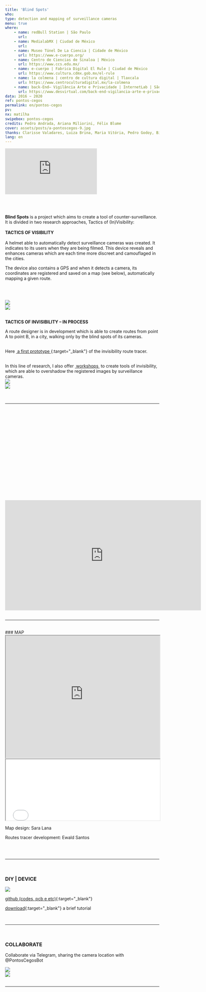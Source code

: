 ```yaml
---
title: 'Blind Spots'
who: 
type: detection and mapping of surveillance cameras 
menu: true
where:
    - name: redBull Station | São Paulo
      url:
    - name: MedialabMX | Ciudad de México
      url:
    - name: Museo Túnel De La Ciencia | Cidade de México
      url: https://www.e-cuerpo.org/
    - name: Centro de Ciencias de Sinaloa | México
      url: https://www.ccs.edu.mx/
    - name: e-cuerpo | Fabrica Digital El Rule | Ciudad de México
      url: https://www.cultura.cdmx.gob.mx/el-rule
    - name: la colmena | centro de cultura digital | Tlaxcala
      url: https://www.centroculturadigital.mx/la-colmena
    - name: back-End– Vigilância Arte e Privacidade | InternetLab | São Paulo
      url: https://www.desvirtual.com/back-end-vigilancia-arte-e-privacidade/
data: 2016 ~ 2020
ref: pontos-cegos
permalink: en/pontos-cegos
pv:
nx: matilha
swipebox: pontos-cegos
credits: Pedro Andrada, Ariana Miliorini, Félix Blume
cover: assets/posts/a-pontoscegos-9.jpg
thanks: Clarisse Valadares, Luiza Brina, Maria Vitória, Pedro Godoy, Bizafra, Thiago Hersan
lang: en
---
```


<div class="video-wrapper video-wrapper-16x9">
    <iframe src="https://www.youtube.com/embed/bECVsfDJvQI" frameborder="0" allow="accelerometer; clipboard-write; encrypted-media; gyroscope; picture-in-picture" allowfullscreen></iframe>
</div>
<br>
<br><br>

**Blind Spots** is a project which aims to create a tool of counter-surveillance. It is divided in two research approaches, Tactics of (In)Visibility:
  <br><br>
**TACTICS OF VISIBILITY**
<br><br>
A helmet able to automatically detect surveillance cameras  was created. It indicates to its users when they are being filmed. This device reveals and enhances cameras which are each time more discreet and camouflaged in the cities.  
  
The device also contains a GPS and when it detects a camera, its coordinates are registered and saved on a map (see below), automatically mapping a given route.

<br><br>
 <div class="row">
  <div class="column">
    <img src="../assets/posts/a-pontoscegos-9.jpg" class="img-border">
  </div>
  <div class="column">
    <img src="../assets/posts/b-pontoscegos-9.jpg" class="img-border">
  </div>
</div>

<br>

**TACTICS OF INVISIBILITY – IN PROCESS**
  
A route designer is in development which is able to create routes from point A to point B, in a city, walking only by the blind spots of its cameras.
<br><br>

Here [&nbsp;a first prototype&nbsp;](../invisibility-tracer){:target="_blank"} of the invisibility route tracer.
  
<br>
In this line of research, I also offer <a href="../workshops" target="_blank">&nbsp;workshops&nbsp;</a> to create tools of invisibility, which are able to overshadow the registered images by surveillance cameras. 
  
<br>
<div class="row">
  <div class="column">
    <img src="../assets/posts/a-pontoscegos-7.jpg" class="img-border">
  </div>
  <div class="column">
    <img src="../assets/posts/b-pontoscegos-7.jpg" class="img-border">
  </div>
</div>
<br><br>

---

<br>


<div style="padding:56.25% 0 0 0;position:relative;">
           <iframe src="https://player.vimeo.com/video/232335840?autoplay=1" width="640" height="360" frameborder="0" allow="autoplay; fullscreen" allowfullscreen></iframe></div>
<br>

---

<br>
### MAP

  <div class="video-wrapper video-wrapper-16x9">
   <iframe src="https://invisibility-routes.saralana.xyz/index.html?latA=-23.549274336622684&longA=-46.63383007049561&latB=-23.544691004890126&longB=-46.64096949118043&profile=foot-walking&circleRadius=15&iconsToggle=1&circleToggle=1&circleResolution=32" height="400px" width="100%"></iframe>
  </div>

  <div class="video-wrapper video-wrapper-16x9">
   <iframe src="../mapa-pontos-cegos" height="200" width="100%"></iframe>
  </div>

Map design: Sara Lana
  
Routes tracer development: Ewald Santos

<br><br>

---

<br>
  
### DIY | DEVICE

![](../assets/posts/diy-pontoscegos.png)

[github (codes, pcb e etc)](https://github.com/saralana/Pontos-Cegos){:target="_blank"}
  
[download](../assets/docs/tutorial-pontos-cegos.pdf){:target="_blank"} a brief tutorial


<br>

---

<br>

### COLLABORATE

Collaborate via Telegram, sharing the camera location with @PontosCegosBot

<div class="row">
  <div class="column">
    <img src="../assets/posts/a-pontoscegos-10.jpg">
  </div>
  <div class="column">
    <img src="../assets/posts/b-pontoscegos-10.jpg">
  </div>
</div>

<br>

---

<br>